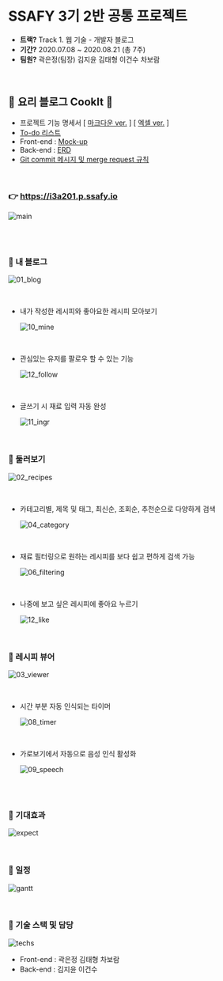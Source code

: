 # SSAFY 3기 2반 공통 프로젝트

- **트랙?** Track 1. 웹 기술 - 개발자 블로그
- **기간?** 2020.07.08 ~ 2020.08.21 (총 7주)
- **팀원?** 곽은정(팀장) 김지윤 김태형 이건수 차보람

<br>

## 🥗 요리 블로그 CookIt 🥗

- 프로젝트 기능 명세서 [ [마크다운 ver.](notes/specification.md) ] [ [엑셀 ver.](notes/specification.xlsx) ]
- [To-do 리스트](notes/to-do.md)
- Front-end : [Mock-up](https://ovenapp.io/view/od8RcDZbTz2JoipOmIimfEljjwdyftTq/)
- Back-end : [ERD](https://www.erdcloud.com/d/JiWq5ZapHeiiuqMjw)
- [Git commit 메시지 및 merge request 규칙](notes/base-rule.md)

<br>

### 👉 https://i3a201.p.ssafy.io

![main](notes/img/main.png)

<br>

<br>

### 🥨 내 블로그

![01_blog](notes/img/01_blog.gif)

  <br>

- 내가 작성한 레시피와 좋아요한 레시피 모아보기

  ![10_mine](notes/img/10_mine.gif)

  <br>

- 관심있는 유저를 팔로우 할 수 있는 기능

  ![12_follow](notes/img/12_follow.PNG)

  <br>

- 글쓰기 시 재료 입력 자동 완성

  ![11_ingr](notes/img/11_ingr.gif)

<br>

### 🍰 둘러보기

![02_recipes](notes/img/02_recipes.gif)

  <br>

- 카테고리별, 제목 및 태그, 최신순, 조회순, 추천순으로 다양하게 검색

  ![04_category](notes/img/04_category.gif)

  <br>

- 재료 필터링으로 원하는 레시피를 보다 쉽고 편하게 검색 가능

  ![06_filtering](notes/img/06_filtering.gif)

  <br>

- 나중에 보고 싶은 레시피에 좋아요 누르기

  ![12_like](notes/img/12_like.gif)

<br>

### 🍤 레시피 뷰어

![03_viewer](notes/img/03_viewer.gif)

  <br>

- 시간 부분 자동 인식되는 타이머

  ![08_timer](notes/img/08_timer.gif)

  <br>

- 가로보기에서 자동으로 음성 인식 활성화

  ![09_speech](notes/img/09_speech.gif)

<br>

<br>

### 🌮 기대효과

![expect](notes/img/expect.PNG)

<br>

### 🍩 일정

![gantt](notes/img/gantt.PNG)

<br>

### 🍭 기술 스택 및 담당

![techs](notes/img/techs.PNG)

- Front-end : 곽은정 김태형 차보람
- Back-end : 김지윤 이건수